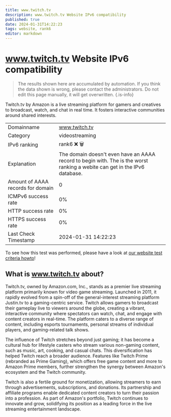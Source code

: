 ```yaml
---
title: www.twitch.tv
description: www.twitch.tv Website IPv6 compatibility
published: true
date: 2024-01-31T14:22:23
tags: website, rank6
editor: markdown
---
```


# www.twitch.tv Website IPv6 compatibility

> The results shown here are accumulated by automation. If you think the data shown is wrong, please contact the administrators. 
> Do not edit this page manually, it will get overwritten.
{.is-info}

Twitch.tv by Amazon is a live streaming platform for gamers and creatives to broadcast, watch, and chat in real time. It fosters interactive communities around shared interests.


|   |   |
| - | - |
| Domainname | www.twitch.tv
| Category | videostreaming |
| IPv6 ranking | rank6 :x: :wastebasket: |
| Explanation | The domain doesn't even have an AAAA record to begin with. The is the worst ranking a webite can get in the IPv6 database. |
| Amount of AAAA records for domain | 0 |
| ICMPv6 success rate | 0%|
| HTTP success rate | 0% |
| HTTPS success rate | 0% |
| Last Check Timestamp | 2024-01-31 14:22:23 |

To see how this test was performed, please have a look at [our website test criteria howto](/howto/testcriteria/website)!


## What is www.twitch.tv about?
Twitch.tv, owned by Amazon.com, Inc., stands as a premier live streaming platform primarily known for video game streaming. Launched in 2011, it rapidly evolved from a spin-off of the general-interest streaming platform Justin.tv to a gaming-centric service. Twitch allows gamers to broadcast their gameplay live to viewers around the globe, creating a vibrant, interactive community where spectators can watch, chat, and engage with content creators in real-time. The platform caters to a diverse range of content, including esports tournaments, personal streams of individual players, and gaming-related talk shows.

The influence of Twitch stretches beyond just gaming; it has become a cultural hub for lifestyle casters who stream various non-gaming content, such as music, art, cooking, and casual chats. This diversification has helped Twitch reach a broader audience. Features like Twitch Prime (rebranded as Prime Gaming), which offers free game content and more to Amazon Prime members, further strengthen the synergy between Amazon's ecosystem and the Twitch community.

Twitch is also a fertile ground for monetization, allowing streamers to earn through advertisements, subscriptions, and donations. Its partnership and affiliate programs enable dedicated content creators to turn their passion into a profession. As part of Amazon's portfolio, Twitch continues to innovate and grow, solidifying its position as a leading force in the live streaming entertainment landscape.


